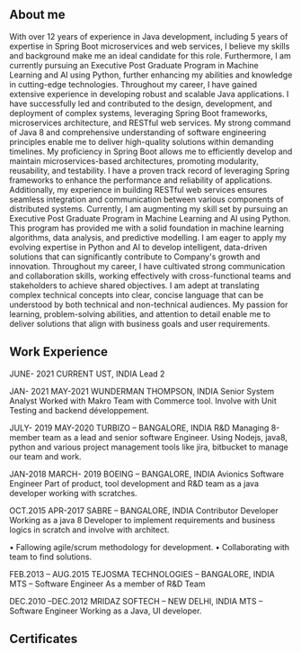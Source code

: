 
## About me
With over 12 years of experience in Java development, including 5 years of expertise in Spring Boot microservices and web services, I believe my skills and background make me an ideal candidate for this role. Furthermore, I am currently pursuing an Executive Post Graduate Program in Machine Learning and AI using Python, further enhancing my abilities and knowledge in cutting-edge technologies. 
Throughout my career, I have gained extensive experience in developing robust and scalable Java applications. I have successfully led and contributed to the design, development, and deployment of complex systems, leveraging Spring Boot frameworks, microservices architecture, and RESTful web services. My strong command of Java 8 and comprehensive understanding of software engineering principles enable me to deliver high-quality solutions within demanding timelines. My proficiency in Spring Boot allows me to efficiently develop and maintain microservices-based architectures, promoting modularity, reusability, and testability. 
I have a proven track record of leveraging Spring frameworks to enhance the performance and reliability of applications. Additionally, my experience in building RESTful web services ensures seamless integration and communication between various components of distributed systems. 
Currently, I am augmenting my skill set by pursuing an Executive Post Graduate Program in Machine Learning and AI using Python. This program has provided me with a solid foundation in machine learning algorithms, data analysis, and predictive modelling. I am eager to apply my evolving expertise in Python and AI to develop intelligent, data-driven solutions that can significantly contribute to Company's growth and innovation. Throughout my career, I have cultivated strong communication and collaboration skills, working effectively with cross-functional teams and stakeholders to achieve shared objectives. I am adept at translating complex technical concepts into clear, concise language that can be understood by both technical and non-technical audiences. My passion for learning, problem-solving abilities, and attention to detail enable me to deliver solutions that align with business goals and user requirements.
## Work Experience 
JUNE- 2021 CURRENT
UST, INDIA
Lead 2

JAN- 2021 MAY-2021
WUNDERMAN THOMPSON, INDIA
Senior System Analyst
Worked with Makro Team with Commerce tool.
Involve with Unit Testing and backend développement. 

JULY- 2019 MAY-2020
TURBIZO – BANGALORE, INDIA
R&D 
Managing 8-member team as a lead and senior software Engineer. Using Nodejs, java8, python and various project management tools like jira, bitbucket to manage our team and work.

JAN-2018 MARCH- 2019 
BOEING – BANGALORE, INDIA
Avionics Software Engineer
Part of product, tool development and R&D team as a java developer working with scratches.

OCT.2015 APR-2017
SABRE – BANGALORE, INDIA
Contributor Developer
Working as a java 8 Developer to implement requirements and business logics in scratch and involve with architect.

•	Fallowing agile/scrum methodology for development.
•	Collaborating with team to find solutions.

FEB.2013 – AUG.2015
TEJOSMA TECHNOLOGIES – BANGALORE, INDIA
MTS – Software Engineer
As a member of R&D Team

DEC.2010 –DEC.2012
MRIDAZ SOFTECH – NEW DELHI, INDIA
MTS – Software Engineer
Working as a Java, UI developer.


## Certificates

